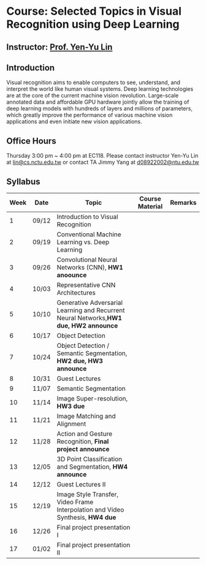 # Course: Selected Topics in Visual Recognition using Deep Learning
## Instructor: [Prof. Yen-Yu Lin](https://www.cs.nctu.edu.tw/members/detail/lin)
## Introduction
Visual recognition aims to enable computers to see, understand, and interpret the world like human visual systems. Deep learning technologies are at the core of the current machine vision revolution. Large-scale annotated data and affordable GPU hardware jointly allow the training of deep learning models with hundreds of layers and millions of parameters, which greatly improve the performance of various machine vision applications and even initiate new vision applications.
## Office Hours
Thursday 3:00 pm ~ 4:00 pm at EC118. Please contact instructor Yen-Yu Lin at lin@cs.nctu.edu.tw or contact TA Jimmy Yang at d08922002@ntu.edu.tw 
## Syllabus
| Week | Date     |Topic                                                                                      | Course Material                                                                                               |  Remarks   |
| ---- | -------- | ------------------------------------------------------------------------------------------| ------------------------------------------------------------------------------------------------------------  | ------ |    
|   1  |  09/12   | Introduction to Visual Recognition                                                        |                                                                                                               |        |
|   2  |  09/19   | Conventional Machine Learning vs. Deep Learning                                           |                                                                                                               |        |
|   3  |  09/26   | Convolutional Neural Networks (CNN), **HW1 anoounce**                                     |                                                                                                               |       |
|   4  |  10/03   | Representative CNN Architectures                                                          |                                                                                                               |        |
|   5  |  10/10   | Generative Adversarial Learning and Recurrent Neural Networks,**HW1 due, HW2 announce**   |                                                                                                               |        |
|   6  |  10/17   | Object Detection                                                                          |                                                                                                               |        |
|   7  |  10/24   | Object Detection / Semantic Segmentation, **HW2 due, HW3 announce**                       |                                                                                                               |        |
|   8  |  10/31   | Guest Lectures                                                                            |                                                                                                               |        |
|   9  |  11/07   | Semantic Segmentation                                                                     |                                                                                                               |        |    
|   10 |  11/14   | Image Super-resolution, **HW3 due**                                                       |                                                                                                               |        |    
|   11 |  11/21   | Image Matching and Alignment                                                              |                                                                                                               |        |    
|   12 |  11/28   | Action and Gesture Recognition, **Final project announce**                                |                                                                                                               |        |   
|   13 |  12/05   | 3D Point Classification and Segmentation, **HW4 announce**                                |                                                                                                               |        |   
|   14 |  12/12   | Guest Lectures II                                                                         |                                                                                                               |        |   
|   15 |  12/19   | Image Style Transfer, Video Frame Interpolation and Video Synthesis, **HW4 due**          |                                                                                                               |        |   
|   16 |  12/26   | Final project presentation I                                                              |                                                                                                               |        |   
|   17 |  01/02   | Final project presentation II                                                             |                                                                                                               |        |                                                                                                         |        |  
